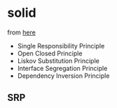 # solid

from [here](https://nsscreencast.com/episodes/310-solid-intro?autoplay=true&series=11)
* Single Responsibility Principle
* Open Closed Principle
* Liskov Substitution Principle
* Interface Segregation Principle
* Dependency Inversion Principle

## SRP
